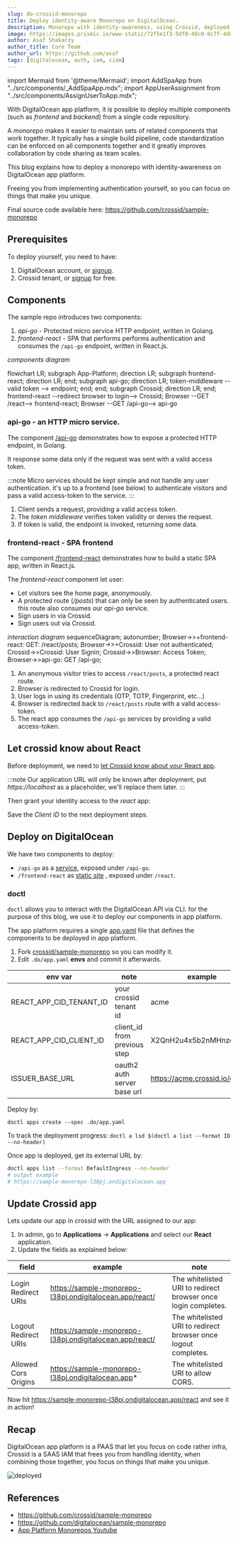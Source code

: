 ```yaml
---
slug: do-crossid-monorepo
title: Deploy identity-aware Monorepo on DigitalOcean.
description: Monorepo with identity-awareness, using Crossid, deployed on DigitalOcean app platform.
image: https://images.prismic.io/www-static/72f5e1f3-5df0-40c0-8c7f-4d85f3ec0c92_AP-blog-banner.png?auto=compress,format
author: Asaf Shakarzy
author_title: Core Team
author_url: https://github.com/asaf
tags: [digitalocean, auth, iam, ciam]
---
```


import Mermaid from '@theme/Mermaid';
import AddSpaApp from "../src/components/\_AddSpaApp.mdx";
import AppUserAssignment from "../src/components/AssignUserToApp.mdx";

With DigitalOcean app platform, it is possible to deploy multiple components (such as _frontend_ and _backend_) from a single code repository.

A _monorepo_ makes it easier to maintain sets of related components that work together. It typically has a single build pipeline, code standardization can be enforced on all components together and it greatly improves collaboration by code sharing as team scales.

This blog explains how to deploy a monorepo with identity-awareness on DigitalOcean app platform.

Freeing you from implementing authentication yourself, so you can focus on things that make you unique.

Final source code available here: https://github.com/crossid/sample-monorepo

## Prerequisites

To deploy yourself, you need to have:

1. DigitalOcean account, or [signup](https://cloud.digitalocean.com/registrations/new).
1. Crossid tenant, or [signup](https://www.crossid.io/signup) for free.

## Components

The sample repo introduces two components:

1. _api-go_ - Protected micro service HTTP endpoint, written in Golang.
1. _frontend-react_ - SPA that performs performs authentication and consumes the `/api-go` endpoint, written in React.js.

_components diagram_

<Mermaid>
flowchart LR;
subgraph App-Platform;
direction LR;
subgraph frontend-react;
direction LR;
end;
subgraph api-go;
direction LR;
token-middleware -- valid token --> endpoint;
end;
end;
subgraph Crossid;
direction LR;
end;
frontend-react --redirect browser to login--> Crossid;
Browser --GET /react--> frontend-react;
Browser --GET /api-go--> api-go
</Mermaid>

### api-go - an HTTP micro service.

The component [/api-go](https://github.com/crossid/sample-monorepo/tree/main/api-go) demonstrates how to expose a protected HTTP endpoint, in Golang.

It response some data only if the request was sent with a valid access token.

:::note
Micro services should be kept simple and not handle any user authentication. it's up to a frontend (see below) to authenticate visitors and pass a valid access-token to the service.
:::

1. Client sends a request, providing a valid access token.
1. The _token middleware_ verifies token validity or denies the request.
1. If token is valid, the endpoint is invoked, returning some data.

### frontend-react - SPA frontend

The component [/frontend-react](https://github.com/crossid/sample-monorepo/tree/main/frontend-react) demonstrates how to build a static SPA app, written in React.js.

The _frontend-react_ component let user:

- Let visitors see the home page, anonymously.
- A protected route (_/posts_) that can only be seen by authenticated users. this route also consumes our _api-go_ service.
- Sign users in via Crossid.
- Sign users out via Crossid.

_interaction diagram_
<Mermaid>
sequenceDiagram; autonumber;
Browser->>+frontend-react: GET: /react/posts;
Browser->>+Crossid: User not authenticated;
Crossid->>Crossid: User Signin;
Crossid->>Browser: Access Token;
Browser->>api-go: GET /api-go;
</Mermaid>

1. An anonymous visitor tries to access `/react/posts`, a protected react route.
1. Browser is redirected to Crossid for login.
1. User logs in using its credentials (OTP, TOTP, Fingerprint, etc...)
1. Browser is redirected back to `/react/posts` route with a valid access-token.
1. The react app consumes the `/api-go` services by providing a valid access-token.

## Let crossid know about React

Before deployment, we need to [let Crossid know about your React app](/docs/guides/howto/add-spa-app).

:::note
Our application URL will only be known after deployment, put _https://localhost_ as a placeholder, we'll replace them later.
:::

<AddSpaApp/>

Then grant your identity access to the _react_ app:

<AppUserAssignment/>

Save the _Client ID_ to the next deployment steps.

## Deploy on DigitalOcean

We have two components to deploy:

- `/api-go` as a [service](https://docs.digitalocean.com/products/app-platform/concepts/service/), exposed under `/api-go`.
- `/frontend-react` as [static site](https://docs.digitalocean.com/products/app-platform/concepts/static-site) , exposed under `/react`.

### doctl

`doctl` allows you to interact with the DigitalOcean API via CLI. for the purpose of this blog, we use it to deploy our components in app platform.

The app platform requires a single [app.yaml](https://github.com/crossid/sample-monorepo/blob/main/.do/app.yaml) file that defines the components to be deployed in app platform.

1. Fork [crossid/sample-monorepo](https://github.com/crossid/sample-monorepo) so you can modify it.
1. Edit `.do/app.yaml` **envs** and commit it afterwards.

| env var                 | note                         | example                        |
| ----------------------- | ---------------------------- | ------------------------------ |
| REACT_APP_CID_TENANT_ID | your crossid tenant id       | acme                           |
| REACT_APP_CID_CLIENT_ID | client_id from previous step | X2QnH2u4x5b2nMHnzqqeN...       |
| ISSUER_BASE_URL         | oauth2 auth server base url  | https://acme.crossid.io/oauth2 |

Deploy by:

`doctl apps create --spec .do/app.yaml`

To track the deployment progress:
`doctl a lsd $(doctl a list --format ID --no-header)`

Once app is deployed, get its external URL by:

```bash
doctl apps list --format DefaultIngress --no-header
# output example
# https://sample-monorepo-l38pj.ondigitalocean.app
```

## Update Crossid app

Lets update our app in crossid with the URL assigned to our app:

1. In admin, go to **Applications** -> **Applications** and select our **React** application.
1. Update the fields as explained below:

| field                | example                                                 | note                                                           |
| -------------------- | ------------------------------------------------------- | -------------------------------------------------------------- |
| Login Redirect URIs  | https://sample-monorepo-l38pj.ondigitalocean.app/react/ | The whitelisted URI to redirect browser once login completes.  |
| Logout Redirect URIs | https://sample-monorepo-l38pj.ondigitalocean.app/react/ | The whitelisted URI to redirect browser once logout completes. |
| Allowed Cors Origins | https://sample-monorepo-l38pj.ondigitalocean.app*       | The whitelisted URI to allow CORS.                             |

Now hit https://sample-monorepo-l38pj.ondigitalocean.app/react and see it in action!

## Recap

DigitalOcean app platform is a PAAS that let you focus on code rather infra, Crossid is a SAAS IAM that frees you from handling identity, when combining those together, you focus on things that make you unique.

![deployed](/img/blog/2021-09-09-do-monorepo_do_deployed.gif)

## References

- https://github.com/crossid/sample-monorepo
- https://github.com/digitalocean/sample-monorepo
- [App Platform Monorepos Youtube](https://www.youtube.com/watch?v=PmFtK01G_A8)

